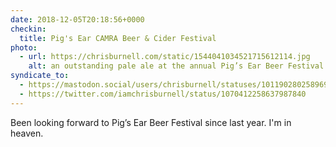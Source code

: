 ```yaml
---
date: 2018-12-05T20:18:56+0000
checkin:
  title: Pig's Ear CAMRA Beer & Cider Festival
photo:
  - url: https://chrisburnell.com/static/1544041034521715612114.jpg
    alt: an outstanding pale ale at the annual Pig’s Ear Beer Festival in London
syndicate_to:
  - https://mastodon.social/users/chrisburnell/statuses/101190280258969887
  - https://twitter.com/iamchrisburnell/status/1070412258637987840
---
```


Been looking forward to Pig’s Ear Beer Festival since last year. I'm in heaven.
